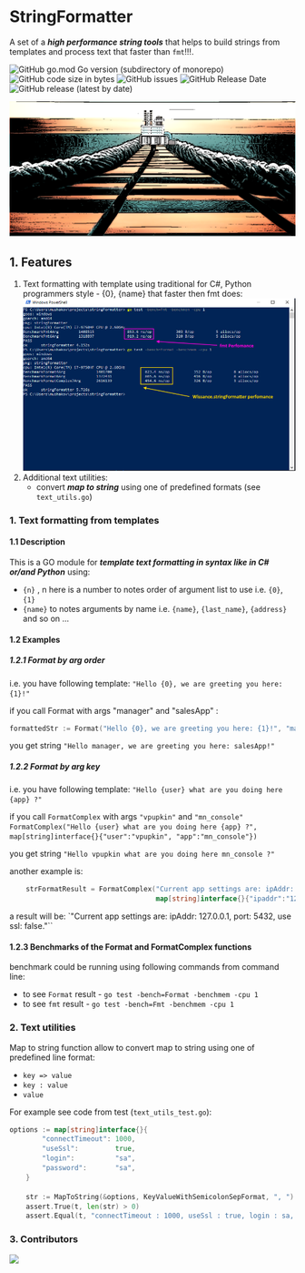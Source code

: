 # StringFormatter

A set of a ***high performance string tools*** that helps to build strings from templates and process text that 
faster than `fmt`!!!.

![GitHub go.mod Go version (subdirectory of monorepo)](https://img.shields.io/github/go-mod/go-version/wissance/stringFormatter?style=plastic) 
![GitHub code size in bytes](https://img.shields.io/github/languages/code-size/wissance/stringFormatter?style=plastic) 
![GitHub issues](https://img.shields.io/github/issues/wissance/stringFormatter?style=plastic)
![GitHub Release Date](https://img.shields.io/github/release-date/wissance/stringFormatter) 
![GitHub release (latest by date)](https://img.shields.io/github/downloads/wissance/stringFormatter/v1.0.5/total?style=plastic)

![String Formatter: a convenient string formatting tool](/img/sf_cover.png)

## 1. Features

1. Text formatting with template using traditional for C#, Python programmers style - {0}, {name} that faster then fmt does:
![String Formatter: a convenient string formatting tool](/img/benchmarks2.png)
2. Additional text utilities:
   - convert ***map to string*** using one of predefined formats (see `text_utils.go`)

### 1. Text formatting from templates

#### 1.1 Description

This is a GO module for ***template text formatting in syntax like in C# or/and Python*** using:
- `{n}` , n here is a number to notes order of argument list to use i.e. `{0}`, `{1}`
- `{name}` to notes arguments by name i.e. `{name}`, `{last_name}`, `{address}` and so on ...

#### 1.2 Examples

##### 1.2.1 Format by arg order

i.e. you have following template:  `"Hello {0}, we are greeting you here: {1}!"`

if you call Format with args "manager" and "salesApp" :

```go
formattedStr := Format("Hello {0}, we are greeting you here: {1}!", "manager", "salesApp")
```

you get string `"Hello manager, we are greeting you here: salesApp!"`

##### 1.2.2 Format by arg key

i.e. you have following template: `"Hello {user} what are you doing here {app} ?"`

if you call `FormatComplex` with args `"vpupkin"` and `"mn_console"` `FormatComplex("Hello {user} what are you doing here {app} ?", map[string]interface{}{"user":"vpupkin", "app":"mn_console"})`

you get string `"Hello vpupkin what are you doing here mn_console ?"`

another example is:

```go
    strFormatResult = FormatComplex("Current app settings are: ipAddr: {ipaddr}, port: {port}, use ssl: {ssl}.", 
                                    map[string]interface{}{"ipaddr":"127.0.0.1", "port":5432, "ssl":false})
```
a result will be: `"Current app settings are: ipAddr: 127.0.0.1, port: 5432, use ssl: false."``

#### 1.2.3 Benchmarks of the Format and FormatComplex functions

benchmark could be running using following commands from command line:
* to see `Format` result - `go test -bench=Format -benchmem -cpu 1`
* to see `fmt` result - `go test -bench=Fmt -benchmem -cpu 1`

### 2. Text utilities

Map to string function allow to convert map to string using one of predefined line format:
* `key => value`
* `key : value`
* `value`

For example see code from test (`text_utils_test.go`):
```go
options := map[string]interface{}{
		"connectTimeout": 1000,
		"useSsl":         true,
		"login":          "sa",
		"password":       "sa",
	}

	str := MapToString(&options, KeyValueWithSemicolonSepFormat, ", ")
	assert.True(t, len(str) > 0)
	assert.Equal(t, "connectTimeout : 1000, useSsl : true, login : sa, password : sa", str)
```

### 3. Contributors

<a href="https://github.com/Wissance/stringFormatter/graphs/contributors">
  <img src="https://contrib.rocks/image?repo=Wissance/stringFormatter" />
</a>
